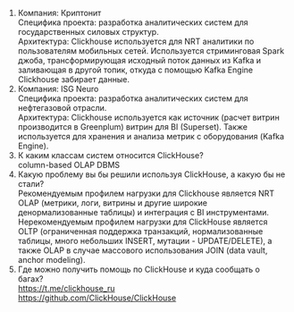 1. Компания: Криптонит  
Специфика проекта: разработка аналитических систем для государственных силовых структур.  
Архитектура: Clickhouse используется для NRT аналитики по пользователям мобильных сетей. 
Используется стриминговая Spark джоба, трансформирующая исходный поток данных
из Kafka и заливающая в другой топик, откуда с помощью Kafka Engine Clickhouse забирает данные.
2. Компания: ISG Neuro  
Специфика проекта: разработка аналитических систем для нефтегазовой отрасли.  
Архитектура: Clickhouse используется как источник (расчет витрин производится в Greenplum) витрин для BI (Superset).
Также используется для хранения и анализа метрик с оборудования (Kafka Engine).
3. К каким классам систем относится ClickHouse?  
column-based OLAP DBMS
4. Какую проблему вы бы решили используя ClickHouse, а какую бы не стали?  
Рекомендуемым профилем нагрузки для Clickhouse является NRT OLAP (метрики, логи, витрины и другие широкие
денормализованные таблицы) и интеграция с BI инструментами.
Нерекомендуемым профилем нагрузки для ClickHouse является OLTP (ограниченная поддержка транзакций,
нормализованные таблицы, много небольших INSERT, мутации - UPDATE/DELETE), а
также OLAP в случае массового использования JOIN (data vault, anchor modeling).
5. Где можно получить помощь по ClickHouse и куда сообщать о багах?  
https://t.me/clickhouse_ru  
https://github.com/ClickHouse/ClickHouse